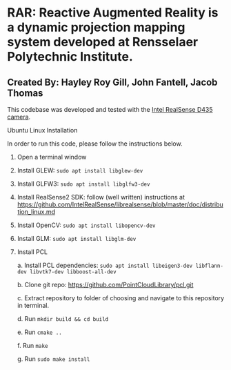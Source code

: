 # RAR: Reactive Augmented Reality is a dynamic projection mapping system developed at Rensselaer Polytechnic Institute.
## Created By: Hayley Roy Gill, John Fantell, Jacob Thomas

This codebase was developed and tested with the [Intel RealSense D435 camera](https://www.intelrealsense.com/depth-camera-d435/). 

Ubuntu Linux Installation

In order to run this code, please follow the instructions below.

1. Open a terminal window

2. Install GLEW: `sudo apt install libglew-dev`

3. Install GLFW3: `sudo apt install libglfw3-dev`

4. Install RealSense2 SDK: follow (well written) instructions at https://github.com/IntelRealSense/librealsense/blob/master/doc/distribution_linux.md

5. Install OpenCV: `sudo apt install libopencv-dev`

6. Install GLM: `sudo apt install libglm-dev`

7. Install PCL

    a. Install PCL dependencies: `sudo apt install libeigen3-dev libflann-dev libvtk7-dev libboost-all-dev`
    
    b. Clone git repo: https://github.com/PointCloudLibrary/pcl.git

    c. Extract repository to folder of choosing and navigate to this repository in terminal.

    d. Run `mkdir build && cd build`
    
    e. Run `cmake ..`
    
    f. Run `make`
    
    g. Run `sudo make install`
